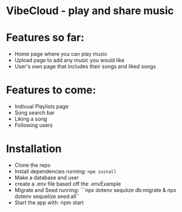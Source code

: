 # VibeCloud - play and share music 

# Features so far:
- Home page where you can play music 
- Upload page to add any music you would like
- User's own page that includes their songs and liked songs

# Features to come:
- Indivual Playlists page
- Song search bar
- Liking a song
- Following users

# Installation
- Clone the repo
- Install dependencies running:
  ```npm install```
- Make a database and user
- create a .env file based off the .envExample
- Migrate and Seed running: 
  ```npx dotenv sequlize db:migrate & npx dotenv sequelize seed:all``
- Start the app with: npm start
